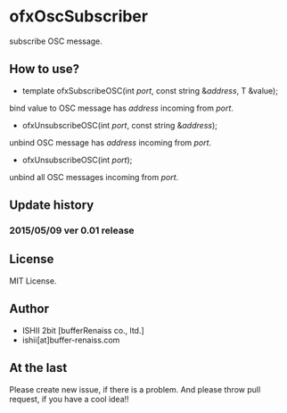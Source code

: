 # ofxOscSubscriber

subscribe OSC message.

## How to use?

* template <typename T> ofxSubscribeOSC(int _port_, const string &_address_, T &value);

bind value to OSC message has _address_ incoming from _port_.


* ofxUnsubscribeOSC(int _port_, const string &_address_);

unbind OSC message has _address_ incoming from _port_.

* ofxUnsubscribeOSC(int _port_);

unbind all OSC messages incoming from _port_.

## Update history

### 2015/05/09 ver 0.01 release

## License

MIT License.

## Author

* ISHII 2bit [bufferRenaiss co., ltd.]
* ishii[at]buffer-renaiss.com

## At the last

Please create new issue, if there is a problem.
And please throw pull request, if you have a cool idea!!